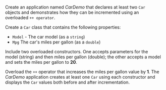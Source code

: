 Create an application named *CarDemo*  that declares at least two `Car` objects and demonstrates how they can be incremented using an overloaded `++ operator`. 

Create a `Car` class that contains the following properties:
* `Model` - The car model (as a `string`)
* `Mpg` The car's miles per gallon (as a `double`)

Include two overloaded constructors. One accepts parameters for the model (string) and then miles per gallon (double); the other accepts a model and sets the miles per gallon to **20**. 

Overload the  `++` operator that increases the miles per gallon value by **1**. The *CarDemo* application creates at least one `Car` using each constructor and displays the `Car` values both before and after incrementation.


